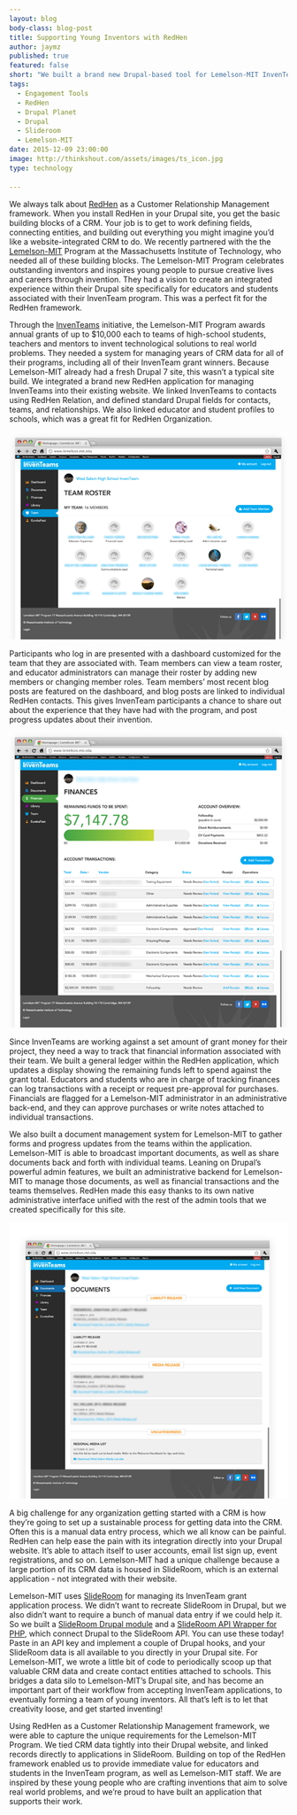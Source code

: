 ```yaml
---
layout: blog
body-class: blog-post
title: Supporting Young Inventors with RedHen
author: jaymz
published: true
featured: false
short: "We built a brand new Drupal-based tool for Lemelson-MIT InvenTeams."
tags:
  - Engagement Tools
  - RedHen
  - Drupal Planet
  - Drupal
  - Slideroom
  - Lemelson-MIT
date: 2015-12-09 23:00:00
image: http://thinkshout.com/assets/images/ts_icon.jpg
type: technology

---
```


We always talk about [RedHen](https://www.drupal.org/project/redhen) as a Customer Relationship Management framework. When you install RedHen in your Drupal site, you get the basic building blocks of a CRM. Your job is to get to work defining fields, connecting entities, and building out everything you might imagine you’d like a website-integrated CRM to do. We recently partnered with the the [Lemelson-MIT](http://lemelson.mit.edu/) Program at the Massachusetts Institute of Technology, who needed all of these building blocks. The Lemelson-MIT Program celebrates outstanding inventors and inspires young people to pursue creative lives and careers through invention. They had a vision to create an integrated experience within their Drupal site specifically for educators and students associated with their InvenTeam program. This was a perfect fit for the RedHen framework.

Through the [InvenTeams](http://lemelson.mit.edu/inventeams) initiative, the Lemelson-MIT Program awards annual grants of up to $10,000 each to teams of high-school students, teachers and mentors to invent technological solutions to real world problems. They needed a system for managing years of CRM data for all of their programs, including all of their InvenTeam grant winners. Because Lemelson-MIT already had a fresh Drupal 7 site, this wasn’t a typical site build. We integrated a brand new RedHen application for managing InvenTeams into their existing website. We linked InvenTeams to contacts using RedHen Relation, and defined standard Drupal fields for contacts, teams, and relationships. We also linked educator and student profiles to schools, which was a great fit for RedHen Organization.

![lemelson_mit_1.png](/assets/images/blog/lemelson-mit-roster.png)

Participants who log in are presented with a dashboard customized for the team that they are associated with. Team members can view a team roster, and educator administrators can manage their roster by adding new members or changing member roles. Team members’ most recent blog posts are featured on the dashboard, and blog posts are linked to individual RedHen contacts. This gives InvenTeam participants a chance to share out about the experience that they have had with the program, and post progress updates about their invention.

![lemelson_mit_2.png](/assets/images/blog/lemelson-mit-finances.png)

Since InvenTeams are working against a set amount of grant money for their project, they need a way to track that financial information associated with their team. We built a general ledger within the RedHen application, which updates a display showing the remaining funds left to spend against the grant total. Educators and students who are in charge of tracking finances can log transactions with a receipt or request pre-approval for purchases. Financials are flagged for a Lemelson-MIT administrator in an administrative back-end, and they can approve purchases or write notes attached to individual transactions.

We also built a document management system for Lemelson-MIT to gather forms and progress updates from the teams within the application. Lemelson-MIT is able to broadcast important documents, as well as share documents back and forth with individual teams. Leaning on Drupal’s powerful admin features, we built an administrative backend for Lemelson-MIT to manage those documents, as well as financial transactions and the teams themselves. RedHen made this easy thanks to its own native administrative interface unified with the rest of the admin tools that we created specifically for this site.

![lemelson_mit_3.png](/assets/images/blog/lemelson-mit-documents.png)

A big challenge for any organization getting started with a CRM is how they’re going to set up a sustainable process for getting data into the CRM. Often this is a manual data entry process, which we all know can be painful. RedHen can help ease the pain with its integration directly into your Drupal website. It’s able to attach itself to user accounts, email list sign up, event registrations, and so on. Lemelson-MIT had a unique challenge because a large portion of its CRM data is housed in SlideRoom, which is an external application - not integrated with their website.

Lemelson-MIT uses [SlideRoom](http://www.slideroom.com/) for managing its InvenTeam grant application process. We didn’t want to recreate SlideRoom in Drupal, but we also didn’t want to require a bunch of manual data entry if we could help it. So we built a [SlideRoom Drupal module](https://www.drupal.org/project/slideroom) and a [SlideRoom API Wrapper for PHP](https://github.com/thinkshout/slideroom-api-php), which connect Drupal to the SlideRoom API. You can use these today! Paste in an API key and implement a couple of Drupal hooks, and your SlideRoom data is all available to you directly in your Drupal site. For Lemelson-MIT, we wrote a little bit of code to periodically scoop up that valuable CRM data and create contact entities attached to schools. This bridges a data silo to Lemelson-MIT’s Drupal site, and has become an important part of their workflow from accepting InvenTeam applications, to eventually forming a team of young inventors. All that’s left is to let that creativity loose, and get started inventing!

Using RedHen as a Customer Relationship Management framework, we were able to capture the unique requirements for the Lemelson-MIT Program. We tied CRM data tightly into their Drupal website, and linked records directly to applications in SlideRoom. Building on top of the RedHen framework enabled us to provide immediate value for educators and students in the InvenTeam program, as well as Lemelson-MIT staff. We are inspired by these young people who are crafting inventions that aim to solve real world problems, and we’re proud to have built an application that supports their work.
